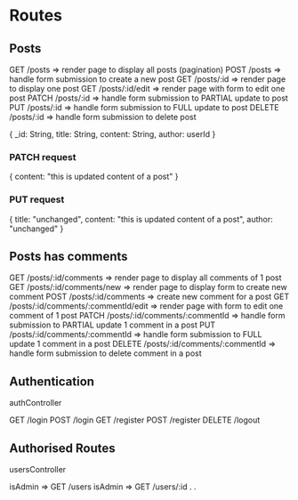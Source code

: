 # Routes

## Posts

GET /posts => render page to display all posts (pagination)
POST /posts => handle form submission to create a new post
GET /posts/:id => render page to display one post
GET /posts/:id/edit => render page with form to edit one post
PATCH /posts/:id => handle form submission to PARTIAL update to post
PUT /posts/:id => handle form submission to FULL update to post
DELETE /posts/:id => handle form submission to delete post

{
    _id: String,
    title: String,
    content: String,
    author: userId
}

### PATCH request
{
    content: "this is updated content of a post"
}

### PUT request
{
    title: "unchanged",
    content: "this is updated content of a post",
    author: "unchanged"
}

## Posts has comments

GET /posts/:id/comments => render page to display all comments of 1 post
GET /posts/:id/comments/new => render page to display form to create new comment
POST /posts/:id/comments => create new comment for a post
GET /posts/:id/comments/:commentId/edit => render page with form to edit one comment of 1 post
PATCH /posts/:id/comments/:commentId => handle form submission to PARTIAL update 1 comment in a post
PUT /posts/:id/comments/:commentId => handle form submission to FULL update 1 comment in a post
DELETE /posts/:id/comments/:commentId => handle form submission to delete comment in a post

## Authentication

authController

GET /login
POST /login
GET /register
POST /register
DELETE /logout

## Authorised Routes

usersController

isAdmin => GET /users
isAdmin => GET /users/:id
.
.
